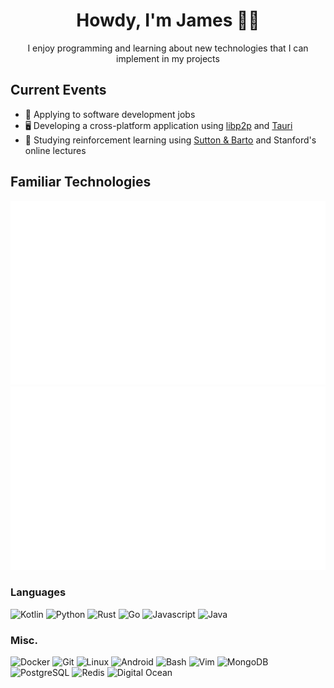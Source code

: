 <h1 align="center", style="text-align: center;">Howdy, I'm James 👋😎</h1>
<p align="center">I enjoy programming and learning about new technologies that I can implement in my projects</p>

## Current Events
- 📄 Applying to software development jobs 
- 🖥 Developing a cross-platform application using [libp2p](https://libp2p.io/) and [Tauri](https://tauri.app/)
- 📖 Studying reinforcement learning using [Sutton & Barto](https://web.stanford.edu/class/psych209/Readings/SuttonBartoIPRLBook2ndEd.pdf) and Stanford's online lectures

## Familiar Technologies
![](https://raw.githubusercontent.com/fitebone/github-stats/master/generated/languages.svg#gh-dark-mode-only)
![](https://raw.githubusercontent.com/fitebone/github-stats/master/generated/languages.svg#gh-light-mode-only)
### Languages
<img alt="Kotlin" src="https://cdn.jsdelivr.net/gh/devicons/devicon/icons/kotlin/kotlin-plain.svg" width=50/>  <img alt="Python" src="https://cdn.jsdelivr.net/gh/devicons/devicon/icons/python/python-original.svg" width=60/>  <img alt="Rust" src="https://cdn.jsdelivr.net/gh/devicons/devicon/icons/rust/rust-plain.svg" width=60/>  <img alt="Go" src="https://cdn.jsdelivr.net/gh/devicons/devicon/icons/go/go-original-wordmark.svg" width=60/>  <img alt="Javascript" src="https://cdn.jsdelivr.net/gh/devicons/devicon/icons/javascript/javascript-plain.svg" width=60/>  <img alt="Java" src="https://cdn.jsdelivr.net/gh/devicons/devicon/icons/java/java-original.svg" width=60/>
          
### Misc.
<img alt="Docker" src="https://cdn.jsdelivr.net/gh/devicons/devicon/icons/docker/docker-plain.svg" width=60/>  <img alt="Git" src="https://cdn.jsdelivr.net/gh/devicons/devicon/icons/git/git-original.svg" width=60/>  <img alt="Linux" src="https://cdn.jsdelivr.net/gh/devicons/devicon/icons/linux/linux-plain.svg" width=60/>  <img alt="Android" src="https://cdn.jsdelivr.net/gh/devicons/devicon/icons/android/android-plain.svg" width=60/>  <img alt="Bash" src="https://cdn.jsdelivr.net/gh/devicons/devicon/icons/bash/bash-plain.svg" width=60/>  <img alt="Vim" src="https://cdn.jsdelivr.net/gh/devicons/devicon/icons/vim/vim-plain.svg" width=60/>  <img alt="MongoDB" src="https://cdn.jsdelivr.net/gh/devicons/devicon/icons/mongodb/mongodb-plain.svg" width=60/><img alt="PostgreSQL" src="https://cdn.jsdelivr.net/gh/devicons/devicon/icons/postgresql/postgresql-plain.svg" width=60/>  <img alt="Redis" src="https://cdn.jsdelivr.net/gh/devicons/devicon/icons/redis/redis-plain.svg" width=60/>  <img alt="Digital Ocean" src="https://cdn.jsdelivr.net/gh/devicons/devicon/icons/digitalocean/digitalocean-original.svg" width=60/>
